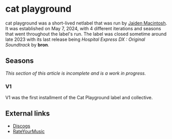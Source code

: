 # cat playground
cat playground was a short-lived netlabel that was run by [Jaiden Macintosh](/artist/jaiden-macintosh). 
It was established on May 7, 2024, with 4 different iterations and seasons that went throughout the label's
run. The label was closed sometime around late 2023 with its last release being *Hospital Express DX : Original Soundtrack* 
by **bron**.

## Seasons
*This section of this article is incomplete and is a work in progress.*
### V1
V1 was the first installment of the Cat Playground label and collective.

## External links
 - [Discogs](https://www.discogs.com/label/2213647-cat-playground)
 - [RateYourMusic](https://rateyourmusic.com/label/cat_playground/)
